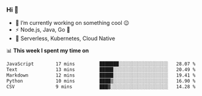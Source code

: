 ### Hi 👋

<!--
**nodejh/nodejh** is a ✨ _special_ ✨ repository because its `README.md` (this file) appears on your GitHub profile.

Here are some ideas to get you started:

- 🔭 I’m currently working on ...
- 🌱 I’m currently learning ...
- 👯 I’m looking to collaborate on ...
- 🤔 I’m looking for help with ...
- 💬 Ask me about ...
- 📫 How to reach me: ...
- 😄 Pronouns: ...
- ⚡ Fun fact: ...
-->

- 🔭 I’m currently working on something cool :wink:
- ⚡ Node.js, Java, Go :thought_balloon:
- 🤖 Serverless, Kubernetes, Cloud Native

📊 **This week I spent my time on**

<!--START_SECTION:waka-->

```txt
JavaScript        17 mins         ███████░░░░░░░░░░░░░░░░░░   28.07 %
Text              13 mins         █████░░░░░░░░░░░░░░░░░░░░   20.49 %
Markdown          12 mins         █████░░░░░░░░░░░░░░░░░░░░   19.41 %
Python            10 mins         ████▒░░░░░░░░░░░░░░░░░░░░   16.90 %
CSV               9 mins          ███▓░░░░░░░░░░░░░░░░░░░░░   14.28 %
```

<!--END_SECTION:waka-->


<!--
:traffic_light: **Visitors**

![visitors](https://visitor-badge.glitch.me/badge?page_id=nodejh.nodejh)
-->
